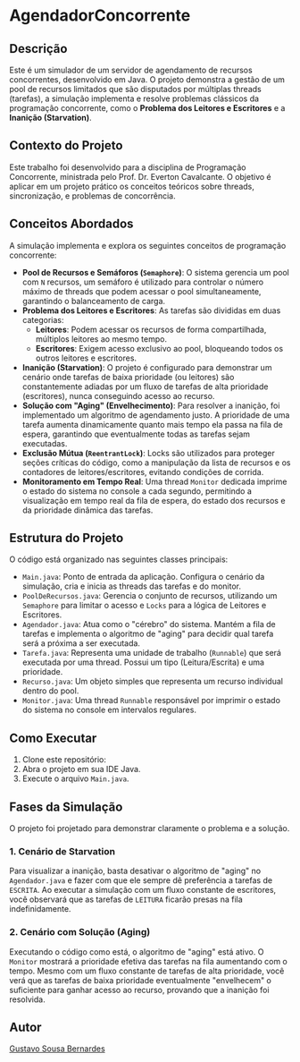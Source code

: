 # AgendadorConcorrente

## Descrição

Este é um simulador de um servidor de agendamento de recursos concorrentes, desenvolvido em Java. O projeto demonstra a gestão de um pool de recursos limitados que são disputados por múltiplas threads (tarefas), a simulação implementa e resolve problemas clássicos da programação concorrente, como o **Problema dos Leitores e Escritores** e a **Inanição (Starvation)**.

## Contexto do Projeto

Este trabalho foi desenvolvido para a disciplina de Programação Concorrente, ministrada pelo Prof. Dr. Everton Cavalcante. O objetivo é aplicar em um projeto prático os conceitos teóricos sobre threads, sincronização, e problemas de concorrência.

## Conceitos Abordados

A simulação implementa e explora os seguintes conceitos de programação concorrente:

- **Pool de Recursos e Semáforos (`Semaphore`)**: O sistema gerencia um pool com `N` recursos, um semáforo é utilizado para controlar o número máximo de threads que podem acessar o pool simultaneamente, garantindo o balanceamento de carga.
- **Problema dos Leitores e Escritores**: As tarefas são divididas em duas categorias:
  - **Leitores**: Podem acessar os recursos de forma compartilhada, múltiplos leitores ao mesmo tempo.
  - **Escritores**: Exigem acesso exclusivo ao pool, bloqueando todos os outros leitores e escritores.
- **Inanição (Starvation)**: O projeto é configurado para demonstrar um cenário onde tarefas de baixa prioridade (ou leitores) são constantemente adiadas por um fluxo de tarefas de alta prioridade (escritores), nunca conseguindo acesso ao recurso.
- **Solução com "Aging" (Envelhecimento)**: Para resolver a inanição, foi implementado um algoritmo de agendamento justo. A prioridade de uma tarefa aumenta dinamicamente quanto mais tempo ela passa na fila de espera, garantindo que eventualmente todas as tarefas sejam executadas.
- **Exclusão Mútua (`ReentrantLock`)**: Locks são utilizados para proteger seções críticas do código, como a manipulação da lista de recursos e os contadores de leitores/escritores, evitando condições de corrida.
- **Monitoramento em Tempo Real**: Uma thread `Monitor` dedicada imprime o estado do sistema no console a cada segundo, permitindo a visualização em tempo real da fila de espera, do estado dos recursos e da prioridade dinâmica das tarefas.

## Estrutura do Projeto

O código está organizado nas seguintes classes principais:

- `Main.java`: Ponto de entrada da aplicação. Configura o cenário da simulação, cria e inicia as threads das tarefas e do monitor.
- `PoolDeRecursos.java`: Gerencia o conjunto de recursos, utilizando um `Semaphore` para limitar o acesso e `Locks` para a lógica de Leitores e Escritores.
- `Agendador.java`: Atua como o "cérebro" do sistema. Mantém a fila de tarefas e implementa o algoritmo de "aging" para decidir qual tarefa será a próxima a ser executada.
- `Tarefa.java`: Representa uma unidade de trabalho (`Runnable`) que será executada por uma thread. Possui um tipo (Leitura/Escrita) e uma prioridade.
- `Recurso.java`: Um objeto simples que representa um recurso individual dentro do pool.
- `Monitor.java`: Uma thread `Runnable` responsável por imprimir o estado do sistema no console em intervalos regulares.

## Como Executar

1.  Clone este repositório:
2.  Abra o projeto em sua IDE Java.
3.  Execute o arquivo `Main.java`.

## Fases da Simulação

O projeto foi projetado para demonstrar claramente o problema e a solução.

### 1. Cenário de Starvation

Para visualizar a inanição, basta desativar o algoritmo de "aging" no `Agendador.java` e fazer com que ele sempre dê preferência a tarefas de `ESCRITA`. Ao executar a simulação com um fluxo constante de escritores, você observará que as tarefas de `LEITURA` ficarão presas na fila indefinidamente.

### 2. Cenário com Solução (Aging)

Executando o código como está, o algoritmo de "aging" está ativo. O `Monitor` mostrará a prioridade efetiva das tarefas na fila aumentando com o tempo. Mesmo com um fluxo constante de tarefas de alta prioridade, você verá que as tarefas de baixa prioridade eventualmente "envelhecem" o suficiente para ganhar acesso ao recurso, provando que a inanição foi resolvida.

## Autor

<a href="https://github.com/Gustavobiz">Gustavo Sousa Bernardes</a><br>
